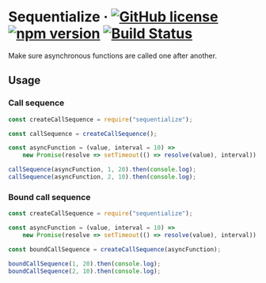 # Sequentialize &middot; [![GitHub license](https://img.shields.io/badge/license-MIT-blue.svg)](https://github.com/czajkowski/sequentialize/blob/master/LICENSE) [![npm version](https://img.shields.io/npm/v/sequentialize.svg?style=flat)](https://www.npmjs.com/package/sequentialize) [![Build Status](https://travis-ci.org/czajkowski/sequentialize.svg?branch=master)](https://travis-ci.org/czajkowski/sequentialize.svg?branch=master)

Make sure asynchronous functions are called one after another.

## Usage

### Call sequence

```javascript
const createCallSequence = require("sequentialize");

const callSequence = createCallSequence();

const asyncFunction = (value, interval = 10) =>
    new Promise(resolve => setTimeout(() => resolve(value), interval));

callSequence(asyncFunction, 1, 20).then(console.log);
callSequence(asyncFunction, 2, 10).then(console.log);
```

### Bound call sequence

```javascript
const createCallSequence = require("sequentialize");

const asyncFunction = (value, interval = 10) =>
    new Promise(resolve => setTimeout(() => resolve(value), interval));

const boundCallSequence = createCallSequence(asyncFunction);

boundCallSequence(1, 20).then(console.log);
boundCallSequence(2, 10).then(console.log);
```
